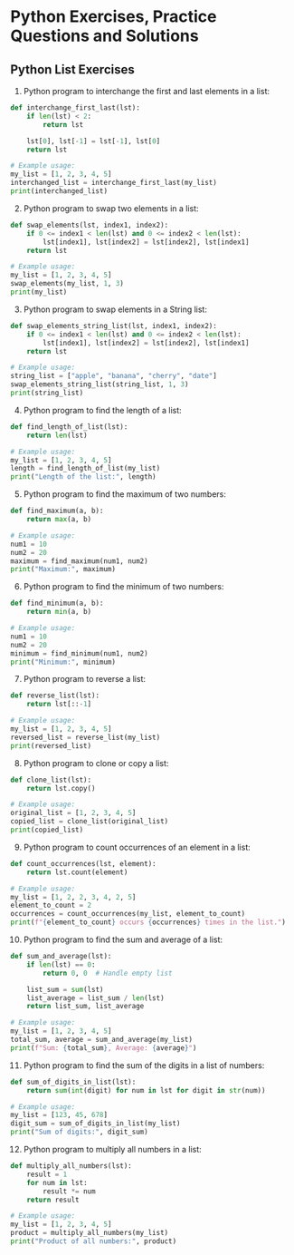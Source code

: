 # Python Exercises, Practice Questions and Solutions

## Python List Exercises

1. Python program to interchange the first and last elements in a list:

```python
def interchange_first_last(lst):
    if len(lst) < 2:
        return lst

    lst[0], lst[-1] = lst[-1], lst[0]
    return lst

# Example usage:
my_list = [1, 2, 3, 4, 5]
interchanged_list = interchange_first_last(my_list)
print(interchanged_list)
```

2. Python program to swap two elements in a list:

```python
def swap_elements(lst, index1, index2):
    if 0 <= index1 < len(lst) and 0 <= index2 < len(lst):
        lst[index1], lst[index2] = lst[index2], lst[index1]
    return lst

# Example usage:
my_list = [1, 2, 3, 4, 5]
swap_elements(my_list, 1, 3)
print(my_list)
```

3. Python program to swap elements in a String list:

```python
def swap_elements_string_list(lst, index1, index2):
    if 0 <= index1 < len(lst) and 0 <= index2 < len(lst):
        lst[index1], lst[index2] = lst[index2], lst[index1]
    return lst

# Example usage:
string_list = ["apple", "banana", "cherry", "date"]
swap_elements_string_list(string_list, 1, 3)
print(string_list)
```

4. Python program to find the length of a list:

```python
def find_length_of_list(lst):
    return len(lst)

# Example usage:
my_list = [1, 2, 3, 4, 5]
length = find_length_of_list(my_list)
print("Length of the list:", length)
```

5. Python program to find the maximum of two numbers:

```python
def find_maximum(a, b):
    return max(a, b)

# Example usage:
num1 = 10
num2 = 20
maximum = find_maximum(num1, num2)
print("Maximum:", maximum)
```

6. Python program to find the minimum of two numbers:

```python
def find_minimum(a, b):
    return min(a, b)

# Example usage:
num1 = 10
num2 = 20
minimum = find_minimum(num1, num2)
print("Minimum:", minimum)
```

7. Python program to reverse a list:

```python
def reverse_list(lst):
    return lst[::-1]

# Example usage:
my_list = [1, 2, 3, 4, 5]
reversed_list = reverse_list(my_list)
print(reversed_list)
```

8. Python program to clone or copy a list:

```python
def clone_list(lst):
    return lst.copy()

# Example usage:
original_list = [1, 2, 3, 4, 5]
copied_list = clone_list(original_list)
print(copied_list)
```

9. Python program to count occurrences of an element in a list:

```python
def count_occurrences(lst, element):
    return lst.count(element)

# Example usage:
my_list = [1, 2, 2, 3, 4, 2, 5]
element_to_count = 2
occurrences = count_occurrences(my_list, element_to_count)
print(f"{element_to_count} occurs {occurrences} times in the list.")
```

10. Python program to find the sum and average of a list:

```python
def sum_and_average(lst):
    if len(lst) == 0:
        return 0, 0  # Handle empty list

    list_sum = sum(lst)
    list_average = list_sum / len(lst)
    return list_sum, list_average

# Example usage:
my_list = [1, 2, 3, 4, 5]
total_sum, average = sum_and_average(my_list)
print(f"Sum: {total_sum}, Average: {average}")
```

11. Python program to find the sum of the digits in a list of numbers:

```python
def sum_of_digits_in_list(lst):
    return sum(int(digit) for num in lst for digit in str(num))

# Example usage:
my_list = [123, 45, 678]
digit_sum = sum_of_digits_in_list(my_list)
print("Sum of digits:", digit_sum)
```

12. Python program to multiply all numbers in a list:

```python
def multiply_all_numbers(lst):
    result = 1
    for num in lst:
        result *= num
    return result

# Example usage:
my_list = [1, 2, 3, 4, 5]
product = multiply_all_numbers(my_list)
print("Product of all numbers:", product)
```


